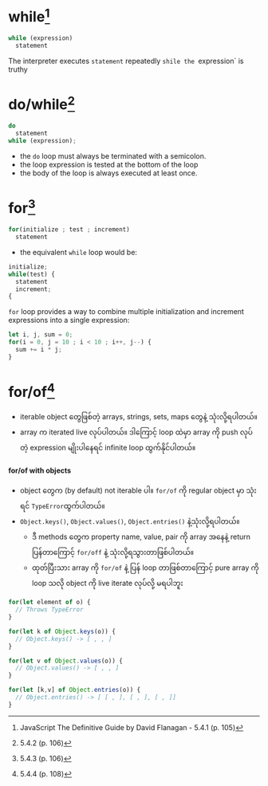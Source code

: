 # while[^1]
```javascript
while (expression)
  statement
```
The interpreter executes `statement` repeatedly `shile the `expression` is truthy

# do/while[^2]
```javascript
do
  statement
while (expression);
```
- the `do` loop must always be terminated with a semicolon.
- the loop expression is tested at the bottom of the loop
- the body of the loop is always executed at least once.

# for[^3]
```javascript
for(initialize ; test ; increment)
  statement
```
- the equivalent `while` loop would be:
```javascript
initialize;
while(test) {
  statement
  increment;
{
```
`for` loop provides a way to combine multiple initialization and increment expressions into a single expression:
```javascript
let i, j, sum = 0;
for(i = 0, j = 10 ; i < 10 ; i++, j--) {
  sum += i * j;
}
```

# for/of[^4]
- iterable object တွေဖြစ်တဲ့ arrays, strings, sets, maps တွေနဲ့ သုံးလို့ရပါတယ်။
- array က iterated live လုပ်ပါတယ်။  ဒါကြောင့် loop ထဲမှာ array ကို push လုပ်တဲ့ expression မျိုးပါနေရင် infinite loop ထွက်နိုင်ပါတယ်။  

#### for/of with objects
- object တွေက (by default) not iterable ပါ။  `for/of` ကို regular object မှာ သုံးရင် `TypeError`ထွက်ပါတယ်။
- `Object.keys()`, `Object.values()`, `Object.entries()` နဲ့သုံးလို့ရပါတယ်။
  - ဒီ methods တွေက property name, value, pair ကို array အနေနဲ့ return ပြန်တာကြောင့် `for/off` နဲ့ သုံးလို့ရသွားတာဖြစ်ပါတယ်။
  - ထုတ်ပြီးသား array ကို `for/of` နဲ့ ပြန် loop တာဖြစ်တာကြောင့် pure array ကို loop သလို object ကို live iterate လုပ်လို့ မရပါဘူး
```javascript
for(let element of o) {
  // Throws TypeError
}

for(let k of Object.keys(o)) {
  // Object.keys() -> [ , , ]
}

for(let v of Object.values(o)) {
  // Object.values() -> [ , , ]
}

for(let [k,v] of Object.entries(o)) {
  // Object.entries() -> [ [ , ], [ , ], [ , ]]
}
```

[^1]: JavaScript The Definitive Guide by David Flanagan - 5.4.1 (p. 105)
[^2]: 5.4.2 (p. 106)
[^3]: 5.4.3 (p. 106)
[^4]: 5.4.4 (p. 108)

